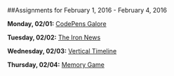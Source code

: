 ##Assignments for February 1, 2016 - February 4, 2016

**Monday, 02/01:** [CodePens Galore](https://github.com/tiyd-fee-2016-02/daily-assignments/blob/master/assignments/week-1/2016-02-01.md)

**Tuesday, 02/02:** [The Iron News](https://github.com/tiyd-fee-2016-02/daily-assignments/blob/master/assignments/week-1/2016-02-02.md)

**Wednesday, 02/03:** [Vertical Timeline](https://github.com/tiyd-fee-2016-02/daily-assignments/blob/master/assignments/week-1/2016-02-03.md)

**Thursday, 02/04:** [Memory Game](https://github.com/tiyd-fee-2016-02/daily-assignments/blob/master/assignments/week-1/2016-02-04.md)
